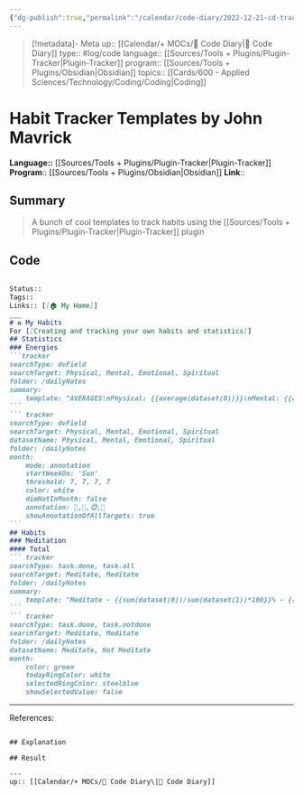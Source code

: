 ```yaml
---
{"dg-publish":true,"permalink":"/calendar/code-diary/2022-12-21-cd-tracker-habit-tracker-templates-by-john-mavrick/","title":"Habit Tracker Templates by John Mavrick"}
---
```


> [!metadata]- Meta
> up:: [[Calendar/+ MOCs/🧪 Code Diary\|🧪 Code Diary]]
> type:: #log/code 
> language:: [[Sources/Tools + Plugins/Plugin-Tracker\|Plugin-Tracker]]
> program:: [[Sources/Tools + Plugins/Obsidian\|Obsidian]]
> topics:: [[Cards/600 - Applied Sciences/Technology/Coding/Coding\|Coding]]


# Habit Tracker Templates by John Mavrick
**Language::**  [[Sources/Tools + Plugins/Plugin-Tracker\|Plugin-Tracker]]
**Program**:: [[Sources/Tools + Plugins/Obsidian\|Obsidian]]
**Link**::

## Summary
> A bunch of cool templates to track habits using the [[Sources/Tools + Plugins/Plugin-Tracker\|Plugin-Tracker]] plugin

## Code

````Markdown

Status:: 
Tags:: 
Links:: [[🏠 My Home]]
___
# ♻️ My Habits
For [[Creating and tracking your own habits and statistics]]
## Statistics
### Energies
```tracker
searchType: dvField
searchTarget: Physical, Mental, Emotional, Spiritual
folder: /dailyNotes
summary:
    template: "AVERAGES\nPhysical: {{average(dataset(0))}}\nMental: {{average(dataset(1))}}\nEmotional: {{average(dataset(2))}}\nSpiritual: {{average(dataset(3))}}\n"
```
``` tracker
searchType: dvField
searchTarget: Physical, Mental, Emotional, Spiritual
datasetName: Physical, Mental, Emotional, Spiritual
folder: /dailyNotes
month:
    mode: annotation
    startWeekOn: 'Sun'
    threshold: 7, 7, 7, 7
    color: white
    dimNotInMonth: false
    annotation: 💪,🧠,😊,🙏
    showAnnotationOfAllTargets: true
```
## Habits
### Meditation
#### Total
``` tracker
searchType: task.done, task.all
searchTarget: Meditate, Meditate
folder: /dailyNotes
summary:
    template: "Meditate - {{sum(dataset(0))/sum(dataset(1))*100}}% - {{sum(dataset(0))}}/{{sum(dataset(1))}} Days Completed"
```
``` tracker
searchType: task.done, task.notdone
searchTarget: Meditate, Meditate
folder: /dailyNotes
datasetName: Meditate, Not Meditate
month:
    color: green
    todayRingColor: white
    selectedRingColor: steelblue
    showSelectedValue: false
````

___
References:


```

## Explanation

## Result

---
up:: [[Calendar/+ MOCs/🧪 Code Diary\|🧪 Code Diary]]
